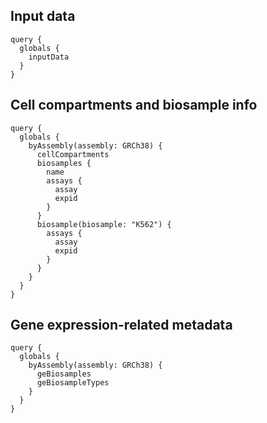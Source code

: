 
## Input data

```grapqhl
query {
  globals {
    inputData
  }
}
```

## Cell compartments and biosample info

```grapqhl
query {
  globals {
    byAssembly(assembly: GRCh38) {
      cellCompartments
      biosamples {
        name
        assays {
          assay
          expid
        }
      }
      biosample(biosample: "K562") {
        assays {
          assay
          expid
        }
      }
    }
  }
}
```

## Gene expression-related metadata

```
query {
  globals {
    byAssembly(assembly: GRCh38) {
      geBiosamples
      geBiosampleTypes
    }
  }
}
```
